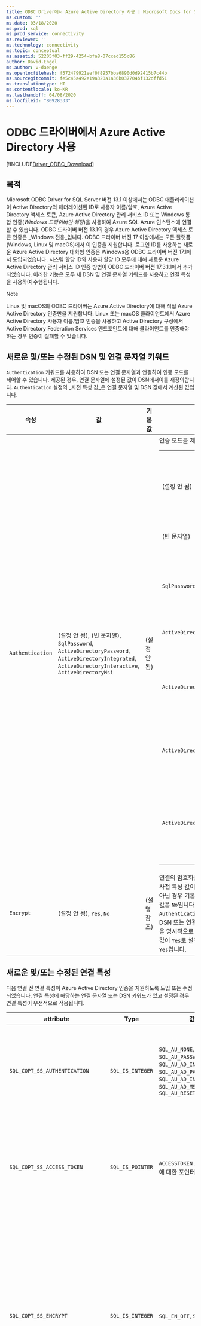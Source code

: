 ```yaml
---
title: ODBC Driver에서 Azure Active Directory 사용 | Microsoft Docs for SQL Server
ms.custom: ''
ms.date: 03/18/2020
ms.prod: sql
ms.prod_service: connectivity
ms.reviewer: ''
ms.technology: connectivity
ms.topic: conceptual
ms.assetid: 52205f03-ff29-4254-bfa8-07cced155c86
author: David-Engel
ms.author: v-daenge
ms.openlocfilehash: f572479921eef0f8957bba6890d0d92415b7c44b
ms.sourcegitcommit: fe5c45a492e19a320a1a36b037704bf132dffd51
ms.translationtype: HT
ms.contentlocale: ko-KR
ms.lasthandoff: 04/08/2020
ms.locfileid: "80928333"
---
```

# <a name="using-azure-active-directory-with-the-odbc-driver"></a>ODBC 드라이버에서 Azure Active Directory 사용
[!INCLUDE[Driver_ODBC_Download](../../includes/driver_odbc_download.md)]

## <a name="purpose"></a>목적

Microsoft ODBC Driver for SQL Server 버전 13.1 이상에서는 ODBC 애플리케이션이 Active Directory의 페더레이션된 ID로 사용자 이름/암호, Azure Active Directory 액세스 토큰, Azure Active Directory 관리 서비스 ID 또는 Windows 통합 인증(_Windows 드라이버만 해당_)을 사용하여 Azure SQL Azure 인스턴스에 연결할 수 있습니다. ODBC 드라이버 버전 13.1의 경우 Azure Active Directory 액세스 토큰 인증은 _Windows 전용_입니다. ODBC 드라이버 버전 17 이상에서는 모든 플랫폼(Windows, Linux 및 macOS)에서 이 인증을 지원합니다. 로그인 ID를 사용하는 새로운 Azure Active Directory 대화형 인증은 Windows용 ODBC 드라이버 버전 17.1에서 도입되었습니다. 시스템 할당 ID와 사용자 할당 ID 모두에 대해 새로운 Azure Active Directory 관리 서비스 ID 인증 방법이 ODBC 드라이버 버전 17.3.1.1에서 추가되었습니다. 이러한 기능은 모두 새 DSN 및 연결 문자열 키워드를 사용하고 연결 특성을 사용하여 수행됩니다.

> [!NOTE]
> Linux 및 macOS의 ODBC 드라이버는 Azure Active Directory에 대해 직접 Azure Active Directory 인증만을 지원합니다. Linux 또는 macOS 클라이언트에서 Azure Active Directory 사용자 이름/암호 인증을 사용하고 Active Directory 구성에서 Active Directory Federation Services 엔드포인트에 대해 클라이언트를 인증해야 하는 경우 인증이 실패할 수 있습니다.

## <a name="new-andor-modified-dsn-and-connection-string-keywords"></a>새로운 및/또는 수정된 DSN 및 연결 문자열 키워드

`Authentication` 키워드를 사용하여 DSN 또는 연결 문자열과 연결하여 인증 모드를 제어할 수 있습니다. 제공된 경우, 연결 문자열에 설정된 값이 DSN에서이를 재정의합니다. `Authentication` 설정의 _사전 특성 값_은 연결 문자열 및 DSN 값에서 계산된 값입니다.

|속성|값|기본값|Description|
|-|-|-|-|
|`Authentication`|(설정 안 됨), (빈 문자열), `SqlPassword`, `ActiveDirectoryPassword`, `ActiveDirectoryIntegrated`, `ActiveDirectoryInteractive`, `ActiveDirectoryMsi` |(설정 안 됨)|인증 모드를 제어합니다.<table><tr><th>값<th>Description<tr><td>(설정 안 됨)<td>다른 키워드에 의해 결정되는 인증 모드입니다(기존 레거시 연결 옵션).<tr><td>(빈 문자열)<td>(연결 문자열만 해당) DSN에 설정된 `Authentication` 값을 재정의하고 설정 해제합니다.<tr><td>`SqlPassword`<td>사용자 이름 및 암호를 사용하여 SQL Server 인스턴스에 직접 인증합니다.<tr><td>`ActiveDirectoryPassword`<td>Azure Active Directory ID로 사용자 이름 및 암호를 사용하여 인증합니다.<tr><td>`ActiveDirectoryIntegrated`<td>_Windows 드라이버만 해당_. 통합 인증을 사용하여 Azure Active Directory ID로 인증합니다.<tr><td>`ActiveDirectoryInteractive`<td>_Windows 드라이버만 해당_. 대화형 인증을 사용하여 Azure Active Directory ID로 인증합니다.<tr><td>`ActiveDirectoryMsi`<td>관리 서비스 ID 인증을 사용하여 Azure Active Directory ID로 인증합니다. 사용자 할당 ID의 경우 UID를 사용자 ID의 개체 ID로 설정합니다.</table>|
|`Encrypt`|(설정 안 됨), `Yes`, `No`|(설명 참조)|연결의 암호화를 제어합니다. `Authentication` 설정의 사전 특성 값이 DSN 또는 연결 문자열에서 _none_이 아닌 경우 기본값은 `Yes`입니다. 그렇지 않은 경우 기본값은 `No`입니다. 특성 `SQL_COPT_SS_AUTHENTICATION` `Authentication`의 사전 특성 값을 재정의하는 경우 DSN 또는 연결 문자열 또는 연결 특성에서 암호화 값을 명시적으로 설정합니다. DSN 또는 연결 문자열에서 값이 `Yes`로 설정된 경우에는 사전 특성 값의 암호화가 `Yes`입니다.|

## <a name="new-andor-modified-connection-attributes"></a>새로운 및/또는 수정된 연결 특성

다음 연결 전 연결 특성이 Azure Active Directory 인증을 지원하도록 도입 또는 수정되었습니다. 연결 특성에 해당하는 연결 문자열 또는 DSN 키워드가 있고 설정된 경우 연결 특성이 우선적으로 적용됩니다.

|attribute|Type|값|기본값|Description|
|-|-|-|-|-|
|`SQL_COPT_SS_AUTHENTICATION`|`SQL_IS_INTEGER`|`SQL_AU_NONE`, `SQL_AU_PASSWORD`, `SQL_AU_AD_INTEGRATED`, `SQL_AU_AD_PASSWORD`, `SQL_AU_AD_INTERACTIVE`, `SQL_AU_AD_MSI`, `SQL_AU_RESET`|(설정 안 됨)|위의 `Authentication` 키워드에 대한 설명을 참조하세요. `SQL_AU_NONE`는 DSN 및/또는 연결 문자열의 설정된 `Authentication` 값을 명시적으로 재정의하기 위해 제공되며, `SQL_AU_RESET`는 설정된 경우 특성을 설정 해제하여 DSN 또는 연결 문자열 값이 우선적으로 적용될 수 있도록 합니다.|
|`SQL_COPT_SS_ACCESS_TOKEN`|`SQL_IS_POINTER`|`ACCESSTOKEN` 또는 NULL에 대한 포인터|NULL|Null이 아닌 경우 사용할 AzureAD 액세스 토큰을 지정합니다. 액세스 토큰을 지정하는 것은 오류이며 `UID`, `PWD`, `Trusted_Connection` 또는 `Authentication` 연결 문자열 키워드 또는 이와 동등한 특성을 지정하는 것도 오류입니다. <br> **참고:** ODBC 드라이버 버전 13.1은 _Windows_에서만 이를 지원합니다.|
|`SQL_COPT_SS_ENCRYPT`|`SQL_IS_INTEGER`|`SQL_EN_OFF`, `SQL_EN_ON`|(설명 참조)|연결의 암호화를 제어합니다. `SQL_EN_OFF`는 암호화를 사용하지 않도록 설정하고, `SQL_EN_ON`는 사용하도록 설정합니다. `Authentication` 설정의 사전 특성 값이 _none_이거나 `SQL_COPT_SS_ACCESS_TOKEN`이 설정되어 있고 DSN 또는 연결 문자열에 `Encrypt`가 지정되지 않은 경우 기본값은 `SQL_EN_ON`입니다. 그렇지 않은 경우 기본값은 `SQL_EN_OFF`입니다. 연결 특성 `SQL_COPT_SS_AUTHENTICATION`이 _none_으로 설정된 경우 DSN 또는 연결 문자열에 `Encrypt`가 지정되지 않았으면 명시적으로 `SQL_COPT_SS_ENCRYPT`를 원하는 값으로 설정합니다. 이 특성의 유효한 값은 [연결에 암호화를 사용할지 여부](https://docs.microsoft.com/sql/relational-databases/native-client/features/using-encryption-without-validation)를 제어합니다.|
|`SQL_COPT_SS_OLDPWD`|\-|\-|\-|ODBC 연결을 통해서는 AAD 보안 주체에 대한 암호 변경을 수행할 수 없으므로 Azure Active Directory에서는 지원되지 않습니다. <br><br>SQL Server 인증의 암호 만료가 SQL Server 2005에 도입되었습니다. 클라이언트에서 연결에 대한 기존 암호와 새 암호를 모두 제공할 수 있도록 `SQL_COPT_SS_OLDPWD` 특성이 추가되었습니다. 이 속성을 설정하면 변경된 “이전 암호”가 연결 문자열에 포함되기 때문에 공급자가 첫 번째 연결 또는 이후 연결에 연결 풀을 사용하지 않습니다.|
|`SQL_COPT_SS_INTEGRATED_SECURITY`|`SQL_IS_INTEGER`|`SQL_IS_OFF`,`SQL_IS_ON`|`SQL_IS_OFF`|_사용되지 않습니다_. 대신 `SQL_AU_AD_INTEGRATED`로 설정된 `SQL_COPT_SS_AUTHENTICATION`을 사용합니다. <br><br>서버 로그인에 대한 액세스 유효성 검사에 Windows 인증(Linux 및 macOS의 Kerberos)을 강제로 사용합니다. Windows 인증을 사용하는 경우 드라이버는 `SQLConnect`, `SQLDriverConnect` 또는 `SQLBrowseConnect` 처리의 일부로 제공된 사용자 ID 및 암호 값을 무시합니다.|

## <a name="ui-additions-for-azure-active-directory-windows-driver-only"></a>Azure Active Directory에 대한 UI 추가(Windows 드라이버만 해당)

Azure AD를 통한 인증을 사용하는 데 필요한 추가 옵션으로 드라이버의 DSN 설정 및 연결 UI가 향상되었습니다.

### <a name="creating-and-editing-dsns-in-the-ui"></a>UI에서 DSN 만들기 및 편집

드라이버의 설치 UI를 사용하여 기존 DSN을 만들거나 편집할 때 새로운 Azure AD 인증 옵션을 사용할 수 있습니다.

`Authentication=ActiveDirectoryIntegrated` SQL Azure에 대한 Azure Active Directory 통합 인증

![CreateNewDSN_ADIntegrated.png](windows/CreateNewDSN_ADIntegrated.png)

`Authentication=ActiveDirectoryPassword` SQL Azure에 대한 Azure Active Directory 사용자 이름/암호 인증

![CreateNewDSN_ADPassword.png](windows/CreateNewDSN_ADPassword.png)

`Authentication=ActiveDirectoryInteractive` SQL Azure에 대한 Azure Active Directory 대화형 인증 지원

![CreateNewDSN_ADInteractive.png](windows/CreateNewDSN_ADInteractive.png)

`Authentication=SqlPassword` SQL Server에 대한 사용자 이름/암호 인증(Azure 또는 기타)

![CreateNewDSN_SQLServer.png](windows/CreateNewDSN_SQLServer.png)

`Trusted_Connection=Yes` Windows 레거시 SSPI 통합 인증

![CreateNewDSN_winSSPI.png](windows/CreateNewDSN_winSSPI.png)

5가지 옵션은 `Trusted_Connection=Yes`(기존 레거시 Windows SSPI 전용 통합 인증) 및 `Authentication=` `ActiveDirectoryIntegrated`, `SqlPassword`, `ActiveDirectoryPassword` 및 `ActiveDirectoryInteractive`입니다.

### <a name="sqldriverconnect-prompt-windows-driver-only"></a>SQLDriverConnect 프롬프트(Windows 드라이버만 해당)

SQLDriverConnect에서 연결을 완료하는 데 필요한 정보를 요청할 때 표시되는 프롬프트 대화 상자에는 Azure AD 인증을 위한 세 가지 새로운 옵션이 포함되어 있습니다.

![ServerLogin.png](windows/ServerLogin.png)

이러한 옵션은 위의 DSN 설정 UI에서 사용할 수 있는 것과 동일한 5가지 옵션에 해당합니다.

### <a name="example-connection-strings"></a>연결 문자열 예
1. SQL Server 인증 - 레거시 구문. 서버 인증서의 유효성을 검사하지 않고 암호화는 서버에서 적용하는 경우에만 사용됩니다. 사용자 이름/암호가 연결 문자열에 전달됩니다.
`server=Server;database=Database;UID=UserName;PWD=Password;`
2. SQL 인증 - 새 구문. 클라이언트는 암호화를 요청하고(`Encrypt` 기본값은 `true`) 암호화 설정에 관계없이 서버 인증서의 유효성을 검사합니다(`TrustServerCertificate`를 `true`로 설정하지 않은 경우). 사용자 이름/암호가 연결 문자열에 전달됩니다.
 `server=Server;database=Database;UID=UserName;PWD=Password;Authentication=SqlPassword;`
3. SSPI를 사용하는 Windows 통합 인증(Linux 및 macOS의 Kerberos)(SQL Server 또는 SQL IaaS로) - 현재 구문. 암호화를 사용하지 않는 한 서버 인증서의 유효성이 검사되지 않습니다. 
`server=Server;database=Database;Trusted_Connection=yes;`
4. (_Windows 드라이버만 해당_.) SSPI를 사용하는 Windows 통합 인증(대상 데이터베이스가 SQL Server 또는 SQL IaaS에 있는 경우) - 새 구문. 클라이언트는 암호화를 요청하고(`Encrypt` 기본값은 `true`) 암호화 설정에 관계없이 서버 인증서의 유효성을 검사합니다(`TrustServerCertificate`를 `true`로 설정하지 않은 경우). 
`server=Server;database=Database;Authentication=ActiveDirectoryIntegrated;`
5. AAD 사용자 이름/암호 인증(대상 데이터베이스가 Azure SQL DB에 있는 경우). 암호화 설정에 관계없이 서버 인증서의 유효성을 검사합니다(`TrustServerCertificate`를 `true`로 설정하지 않은 경우). 사용자 이름/암호가 연결 문자열에 전달됩니다. 
`server=Server;database=Database;UID=UserName;PWD=Password;Authentication=ActiveDirectoryPassword;`
6. (_Windows 드라이버만 해당_.) Windows 계정 자격 증명을 AAD 발급 액세스 토큰으로 교환하는 ADAL을 사용하는 Windows 통합 인증(대상 데이터베이스가 Azure SQL Database에 있는 것으로 가정). 암호화 설정에 관계없이 서버 인증서의 유효성을 검사합니다(`TrustServerCertificate`를 `true`로 설정하지 않은 경우). 
`server=Server;database=Database;Authentication=ActiveDirectoryIntegrated;`
7. (_Windows 드라이버만 해당_.) AAD 대화형 인증은 Azure Multi-factor Authentication 기술을 사용하여 연결을 설정합니다. 이 모드에서 로그인 ID를 제공하면 Azure 인증 대화 상자가 트리거되고 사용자가 암호를 입력하여 연결을 완료할 수 있습니다. 사용자 이름은 연결 문자열에서 전달됩니다.
`server=Server;database=Database;UID=UserName;Authentication=ActiveDirectoryInteractive;`

![WindowsAzureAuth.png](windows/WindowsAzureAuth.png)

8. AAD 관리 서비스 ID 인증은 인증에 시스템 할당 또는 사용자 할당 ID를 사용하여 연결을 설정합니다. 사용자 할당 ID의 경우 UID를 사용자 ID의 개체 ID로 설정합니다.<br>
시스템 할당 ID의 경우<br>
`server=Server;database=Database;Authentication=ActiveDirectoryMsi;`<br>
개체 ID가 myObjectId와 동일한 사용자 할당 ID의 경우<br>
`server=Server;database=Database;UID=myObjectId;Authentication=ActiveDirectoryMsi;`

> [!NOTE]
>- Active Directory 옵션을 17.4.2 이전 버전의 Windows ODBC 드라이버에서 사용하는 경우 [SQL Server용 Active Directory 인증 라이브러리](https://go.microsoft.com/fwlink/?LinkID=513072)를 설치했는지 확인합니다.****** Linux 및 macOS 드라이버를 사용하는 경우 `libcurl`가 설치되어 있는지 확인합니다. 드라이버 버전 17.2 이상에서는 다른 인증 방법 또는 ODBC 작업에 필요하지 않으므로 이는 명시적 종속성이 아닙니다.
>- SQL Server 계정 사용자 이름 및 암호를 사용하여 연결하려면 이제 새 `SqlPassword` 옵션을 사용할 수 있습니다. 이 옵션을 통해 보다 안전한 연결 기본값을 사용할 수 있으므로 특히 SQL Azure에서 이 옵션을 사용하는 것이 좋습니다.
>- Azure Active Directory 계정 사용자 이름 및 암호를 사용하여 연결하려면 연결 문자열에 `Authentication=ActiveDirectoryPassword`를 지정하고 사용자 이름 및 암호를 사용하여 `UID` 및 `PWD` 키워드를 각각 지정합니다.
>- Windows 통합 인증 또는 Active Directory 통합 인증(Windows 드라이버만 해당)을 사용하여 연결하려면 연결 문자열에 `Authentication=ActiveDirectoryIntegrated`를 지정합니다. 드라이버에서 자동으로 올바른 인증 모드를 선택합니다. `UID` 및 `PWD`는 지정하지 않아야 합니다.
>- Active Directory 대화형 인증(Windows 드라이버만 해당)을 사용하여 연결하려면 `UID`를 지정해야 합니다.

## <a name="authenticating-with-an-access-token"></a>액세스 토큰을 사용하여 인증

`SQL_COPT_SS_ACCESS_TOKEN` 사전 연결 특성을 사용하면 인증을 위해 사용자 이름 및 암호 대신 Azure AD에서 얻은 액세스 토큰을 사용할 수 있으며, 드라이버에 의한 액세스 토큰 협상 및 가져오기를 우회합니다. 액세스 토큰을 사용하려면 `SQL_COPT_SS_ACCESS_TOKEN` 연결 특성을 `ACCESSTOKEN` 구조에 대한 포인터로 설정합니다.

~~~
typedef struct AccessToken
{
    DWORD dataSize;
    BYTE data[];
} ACCESSTOKEN;
~~~

`ACCESSTOKEN`은 4바이트 _길이_ 뒤에 액세스 토큰을 구성하는 불투명 데이터의 바이트 _길이_가 이어지는 가변 길이 구조입니다. SQL Server에서 액세스 토큰을 처리하는 방법 때문에 [OAuth 2.0](https://docs.microsoft.com/azure/active-directory/develop/active-directory-authentication-scenarios) JSON 응답을 통해 가져온 토큰은 ASCII 문자만 포함하는 UCS-2 문자열과 비슷하게 각 바이트 뒤에 0 패딩 바이트가 오도록 확장되어야 합니다. 그러나 토큰은 불투명 값이며 지정된 길이(바이트)는 null 종결자를 포함하지 않아야 합니다. 이 인증 방법은 매우 긴 길이와 형식 제약 조건 때문에 `SQL_COPT_SS_ACCESS_TOKEN` 연결 특성을 통해서만 프로그래밍 방식으로 사용할 수 있습니다. 해당하는 DSN 또는 연결 문자열 키워드가 없습니다. 연결 문자열에 `UID`, `PWD`, `Authentication` 또는 `Trusted_Connection` 키워드가 포함되면 안 됩니다.

> [!NOTE]
> ODBC 드라이버 버전 13.1은 _Windows_에서만 이 인증을 지원합니다.

## <a name="azure-active-directory-authentication-sample-code"></a>Azure Active Directory 인증 샘플 코드

다음 샘플에서는 연결 키워드와 Azure Active Directory를 사용하여 SQL Server에 연결하는 데 필요한 코드를 보여 줍니다. 애플리케이션 코드 자체를 변경할 필요는 없습니다. 연결 문자열 또는 DSN을 사용하는 경우 인증을 위해 AAD를 사용하는 데 필요한 유일한 수정 사항은 다음과 같습니다.
~~~
    ...
    SQLCHAR connString[] = "Driver={ODBC Driver 13 for SQL Server};Server={server};UID=myuser;PWD=myPass;Authentication=ActiveDirectoryPassword"
    ...
    SQLDriverConnect(hDbc, NULL, connString, SQL_NTS, NULL, 0, NULL, SQL_DRIVER_NOPROMPT);    
    ...
~~~
다음 샘플에서는 액세스 토큰 인증에 Azure Active Directory를 사용하여 SQL Server에 연결하는 데 필요한 코드를 보여 줍니다. 이 경우 액세스 토큰을 처리하고 관련 연결 특성을 설정하기 위해 애플리케이션 코드를 수정해야 합니다.
~~~
    SQLCHAR connString[] = "Driver={ODBC Driver 13 for SQL Server};Server={server}"
    SQLCHAR accessToken[] = "eyJ0eXAiOi..."; // In the format extracted from an OAuth JSON response
    ...
    DWORD dataSize = 2 * strlen(accessToken);
    ACCESSTOKEN *pAccToken = malloc(sizeof(ACCESSTOKEN) + dataSize);
    pAccToken->dataSize = dataSize;
    // Expand access token with padding bytes
    for(int i = 0, j = 0; i < dataSize; i += 2, j++) {
        pAccToken->data[i] = accessToken[j];
        pAccToken->data[i+1] = 0;
    }
    ...
    SQLSetConnectAttr(hDbc, SQL_COPT_SS_ACCESS_TOKEN, (SQLPOINTER)pAccToken, SQL_IS_POINTER);
    SQLDriverConnect(hDbc, NULL, connString, SQL_NTS, NULL, 0, NULL, SQL_DRIVER_NOPROMPT);        
    ...
    free(pAccToken);
~~~
다음은 Azure Active Directory 대화형 인증에 사용할 수 있는 샘플 연결 문자열입니다. Azure 인증 화면을 사용하여 암호를 입력하므로 PWD 필드는 포함되지 않습니다.
~~~
SQLCHAR connString[] = "Driver={ODBC Driver 17 for SQL Server};Server={server};UID=myuser;Authentication=ActiveDirectoryInteractive"
~~~
다음은 Azure Active Directory 관리 서비스 ID 인증에 사용할 수 있는 샘플 연결 문자열입니다. 사용자 할당 ID의 경우 UID를 사용자 ID의 개체 ID로 설정합니다.
~~~
// For system-assigned identity,
SQLCHAR connString[] = "Driver={ODBC Driver 17 for SQL Server};Server={server};Authentication=ActiveDirectoryMsi"
...
// For user-assigned identity with object ID equals to myObjectId
SQLCHAR connString[] = "Driver={ODBC Driver 17 for SQL Server};Server={server};UID=myObjectId;Authentication=ActiveDirectoryMsi"
~~~

## <a name="see-also"></a>참고 항목
[Azure AD 인증을 사용하는 Azure SQL DB에 대한 토큰 기반 인증 지원](https://blogs.msdn.microsoft.com/sqlsecurity/2016/02/09/token-based-authentication-support-for-azure-sql-db-using-azure-ad-auth)


